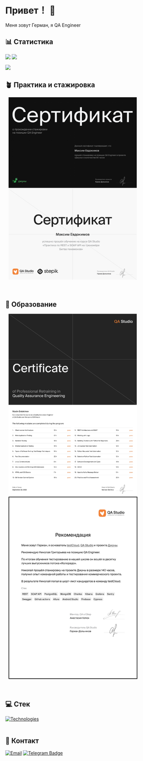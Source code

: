 #  Привет！ 👋
Меня зовут Герман, я QA Engineer

## 📊 Статистика

![](https://github-readme-stats.vercel.app/api?username=German-D&show_icons=true&locale=en&langs_count=8&card_width=320)
![](https://github-readme-stats.vercel.app/api/top-langs?username=German-D&layout=compact&langs_count=8&card_width=320)

<!-- Выбор темы ↑↑: https://github.com/anuraghazra/github-readme-stats/blob/master/themes/README.md --> 

![](https://github-readme-activity-graph.vercel.app/graph?username=German-D&theme=minimal)

<!-- Выбор темы ↑↑: https://github.com/Ashutosh00710/github-readme-activity-graph/blob/main/THEMES.md --> 

## 🪴 Практика и стажировка
[<img src="/diploma_ru.png" width="400px" hspace="10px" alt="Сертификат об окончании стажировки»">](https://github.com/German-D/German-D/blob/main/diploma_ru.png)
[<img src="/stepic_ru.png" width="400px" hspace="10px" alt="Сертификат об окончании стажировки»">](https://github.com/German-D/German-D/blob/main/stepic_ru.png)

<br>

## 🎒 Образование
[<img src="/certificate_en11.png" width="400px" hspace="10px" alt="Сертификат об окончании стажировки»">](https://github.com/German-D/German-D/blob/main/certificate_en11.png)
[<img src="/Recommendation1.jpg" width="400px" hspace="10px" style="border:1px solid #000000" alt="Сертификат об окончании стажировки»">](https://github.com/German-D/German-D/blob/main/Recommendation1.jpg)

<br>

## 💻 Стек

<a href="https://skillicons.dev">
  <img alt="Technologies" src="https://skillicons.dev/icons?i=html,git,cypress,docker,firebase,grafana,githubactions,gitlab,kafka,mongodb,postgres,postman,sublime,sentry,vscode,androidstudio,elasticsearch,notion,sublime,selenium," />
</a> 

<!-- Выбор иконок ↑↑ https://github.com/tandpfun/skill-icons#readme --> 

<br>
<br>

## 🤝 Контакт
[![Email](https://img.shields.io/badge/Email-3b5998?style=flat-square&logo=Mail.Ru&logoColor=white)](mailto:german@dolnikov.ru)
[![Telegram Badge](https://img.shields.io/badge/-Telegram-0088cc?style=flat-square&logo=Telegram&logoColor=white)](https://t.me/dolnikov)

<!-- Выбор логотипа ↑↑ https://github.com/simple-icons/simple-icons/blob/master/slugs.md --> 
